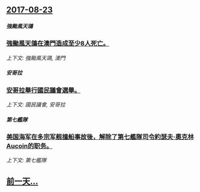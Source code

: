 ## [2017-08-23](/news/2017/08/23/index.md)

##### 強颱風天鴿
### [強颱風天鴿在澳門造成至少8人死亡。 ](/news/2017/08/23/強颱風天鴿在澳門造成至少8人死亡.md)
_上下文: 強颱風天鴿, 澳門_

##### 安哥拉
### [安哥拉舉行國民議會選舉。 ](/news/2017/08/23/安哥拉舉行國民議會選舉.md)
_上下文: 國民議會, 安哥拉_

##### 第七艦隊
### [美国海军在多宗军舰撞船事故後，解除了第七艦隊司令約瑟夫·奧克林 Aucoin的职务。 ](/news/2017/08/23/美国海军在多宗军舰撞船事故後-解除了第七艦隊司令約瑟夫-奧克林-Aucoin的职务.md)
_上下文: 第七艦隊_

## [前一天...](/news/2017/08/22/index.md)

